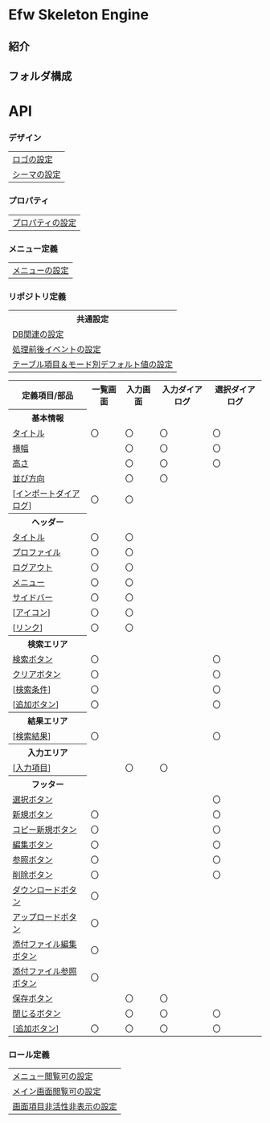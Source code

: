 # Efw Skeleton Engine
## 紹介
## フォルダ構成
# API
### デザイン
<table>
<tr><td><a href="design.logo.md">ロゴの設定</a></td></tr>
<tr><td><a href="design.themes.md">シーマの設定</a></td></tr>
</table>

### プロパティ
<table>
<tr><td><a href="properties.md">プロパティの設定</a></td></tr>
</table>

### メニュー定義
<table>
<tr><td><a href="menu.md">メニューの設定</a></td></tr>
</table>

### リポジトリ定義
<table>
<tr><th>共通設定</th></tr>
<tr><td><a href="comm.aboutDb.md">DB関連の設定</a></td></tr>
<tr><td><a href="comm.beforeAfter.md">処理前後イベントの設定</a></td></tr>
<tr><td><a href="comm.saveFieldsByMode.md">テーブル項目＆モード別デフォルト値の設定</a></td></tr>
</table>

<table>
<tr><th>定義項目/部品</th><th>一覧画面</th><th>入力画面</th><th>入力ダイアログ</th><th>選択ダイアログ</th></tr>
<tr><th>基本情報</th></tr>
<tr><td><a href="base.title.md">タイトル</a></td><td>〇</td><td>〇</td><td>〇</td><td>〇</td></tr>
<tr><td><a href="base.width.md">横幅</a></td><td></td><td>〇</td><td>〇</td><td>〇</td></tr>
<tr><td><a href="base.height.md">高さ</a></td><td></td><td>〇</td><td>〇</td><td>〇</td></tr>
<tr><td><a href="base.direction.md">並び方向</a></td><td></td><td>〇</td><td>〇</td><td></td></tr>
<tr><td>[<a href="base.imports.md">インポートダイアログ</a>]</td><td>〇</td><td>〇</td><td></td><td></td></tr>
<tr><th>ヘッダー</th></tr>
<tr><td><a href="header.title.md">タイトル</a></td><td>〇</td><td>〇</td><td></td><td></td></tr>
<tr><td><a href="header.profile.md">プロファイル</a></td><td>〇</td><td>〇</td><td></td><td></td></tr>
<tr><td><a href="header.logout.md">ログアウト</a></td><td>〇</td><td>〇</td><td></td><td></td></tr>
<tr><td><a href="header.menu.md">メニュー</a></td><td>〇</td><td>〇</td><td></td><td></td></tr>
<tr><td><a href="header.sidebar.md">サイドバー</a></td><td>〇</td><td>〇</td><td></td><td></td></tr>
<tr><td>[<a href="header.icos.md">アイコン</a>]</td><td>〇</td><td>〇</td><td></td><td></td></tr>
<tr><td>[<a href="header.lnks.md">リンク</a>]</td><td>〇</td><td>〇</td><td></td><td></td></tr>
<tr><th>検索エリア</th></tr>
<tr><td><a href="condition.search.md">検索ボタン</a></td><td>〇</td><td></td><td></td><td>〇</td></tr>
<tr><td><a href="condition.clear.md">クリアボタン</a></td><td>〇</td><td></td><td></td><td>〇</td></tr>
<tr><td>[<a href="condition.conds.md">検索条件</a>]</td><td>〇</td><td></td><td></td><td>〇</td></tr>
<tr><td>[<a href="btns.md">追加ボタン</a>]</td><td>〇</td><td></td><td></td><td>〇</td></tr>
<tr><th>結果エリア</th></tr>
<tr><td>[<a href="mainTable.ths.md">検索結果</a>]</td><td>〇</td><td></td><td></td><td>〇</td></tr>
<tr><th>入力エリア</th></tr>
<tr><td>[<a href="input.fds.md">入力項目</a>]</td><td></td><td>〇</td><td>〇</td><td></td></tr>
<tr><th>フッター</th></tr>
<tr><td><a href="footer.select.md">選択ボタン</a><td></td><td></td><td></td><td>〇</td></tr>
<tr><td><a href="footer.add.md">新規ボタン</a><td>〇</td><td></td><td></td><td>〇</td></tr>
<tr><td><a href="footer.copyAdd.md">コピー新規ボタン</a><td>〇</td><td></td><td></td><td>〇</td></tr>
<tr><td><a href="footer.edit.md">編集ボタン</a><td>〇</td><td></td><td></td><td>〇</td></tr>
<tr><td><a href="footer.ref.md">参照ボタン</a><td>〇</td><td></td><td></td><td>〇</td></tr>
<tr><td><a href="footer.delete.md">削除ボタン</a><td>〇</td><td></td><td></td><td>〇</td></tr>
<tr><td><a href="footer.download.md">ダウンロードボタン</a><td>〇</td><td></td><td></td><td></td></tr>
<tr><td><a href="footer.upload.md">アップロードボタン</a><td>〇</td><td></td><td></td><td></td></tr>
<tr><td><a href="footer.attachEdit.md">添付ファイル編集ボタン</a><td>〇</td><td></td><td></td><td></td></tr>
<tr><td><a href="footer.attachRef.md">添付ファイル参照ボタン</a><td>〇</td><td></td><td></td><td></td></tr>
<tr><td><a href="footer.save.md">保存ボタン</a><td></td><td>〇</td><td>〇</td><td></td></tr>
<tr><td><a href="footer.close.md">閉じるボタン</a><td></td><td>〇</td><td>〇</td><td>〇</td></tr>
<tr><td>[<a href="btns.md">追加ボタン</a>]</td><td>〇</td><td>〇</td><td>〇</td><td>〇</td></tr>
</table>

### ロール定義
<table>
<tr><td><a href="">メニュー閲覧可の設定</a></td></tr>
<tr><td><a href="">メイン画面閲覧可の設定</a></td></tr>
<tr><td><a href="">画面項目非活性非表示の設定</a></td></tr>
</table>